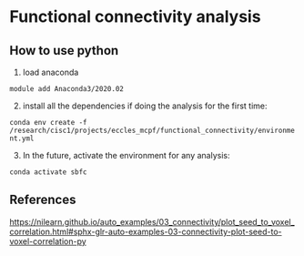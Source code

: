 # Functional connectivity analysis

## How to use python

1. load anaconda

`module add Anaconda3/2020.02`

2. install all the dependencies if doing the analysis for the first time:

`conda env create -f /research/cisc1/projects/eccles_mcpf/functional_connectivity/environment.yml`

3. In the future, activate the environment for any analysis:

`conda activate sbfc`

## References
https://nilearn.github.io/auto_examples/03_connectivity/plot_seed_to_voxel_correlation.html#sphx-glr-auto-examples-03-connectivity-plot-seed-to-voxel-correlation-py
